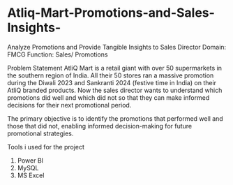 # Atliq-Mart-Promotions-and-Sales-Insights-



Analyze Promotions and Provide Tangible Insights to Sales Director 
Domain: FMCG 
Function: Sales/ Promotions

Problem Statement
AtliQ Mart is a retail giant with over 50 supermarkets in the southern region of India. All their 50 stores ran a massive promotion during the Diwali 2023 and Sankranti 2024 (festive time in India) on their AtliQ branded products. Now the sales director wants to understand which promotions did well and which did not so that they can make informed decisions for their next promotional period.

The primary objective is to identify the promotions that performed well and those that did not, enabling informed decision-making for future promotional strategies.


Tools i used for the project

1. Power BI
2. MySQL
2. MS Excel 
